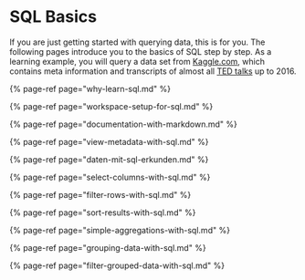 # SQL Basics

If you are just getting started with querying data, this is for you. The following pages introduce you to the basics of SQL step by step. As a learning example, you will query a data set from [Kaggle.com](https://www.kaggle.com/rounakbanik/ted-talks), which contains meta information and transcripts of almost all [TED talks](https://www.ted.com/) up to 2016.

{% page-ref page="why-learn-sql.md" %}

{% page-ref page="workspace-setup-for-sql.md" %}

{% page-ref page="documentation-with-markdown.md" %}

{% page-ref page="view-metadata-with-sql.md" %}

{% page-ref page="daten-mit-sql-erkunden.md" %}

{% page-ref page="select-columns-with-sql.md" %}

{% page-ref page="filter-rows-with-sql.md" %}

{% page-ref page="sort-results-with-sql.md" %}

{% page-ref page="simple-aggregations-with-sql.md" %}

{% page-ref page="grouping-data-with-sql.md" %}

{% page-ref page="filter-grouped-data-with-sql.md" %}









